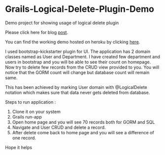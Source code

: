 Grails-Logical-Delete-Plugin-Demo
=================================

Demo project for showing usage of logical delete plugin

Please click here for blog [post](http://www.jellyfishtechnologies.com/blog/grails-logical-delete-plugin).

You can find the working demo hosted on heroku by clicking [here](http://gldp-demo.herokuapp.com/).

I used bootstrap-kickstarter plugin for UI. The application has 2 domain classes named as User and Department. I have created few
 department and users in bootstrap and you will be able to see their count on homepage. Now try to delete few records from the CRUD view
 provided to you. You will notice that the GORM count will change but database count will remain same.

 This has been achieved by marking User domain with @LogicalDelete notation which makes sure that data never gets deleted from database.

 Steps to run application :

 1. Clone it on your system
 2. Grails run-app
 3. Open home page and you will see 70 records both for GORM and SQL
 4. Navigate and User CRUD and delete a record.
 5. After delete come back to home page and you will see a difference of one record.

 Hope it helps
